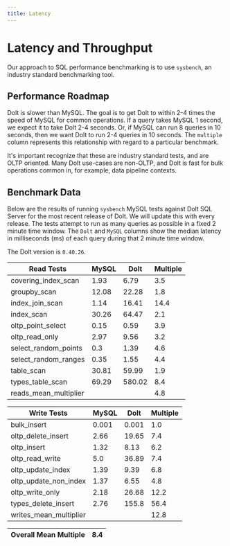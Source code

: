 ```yaml
---
title: Latency
---
```


# Latency and Throughput

Our approach to SQL performance benchmarking is to use `sysbench`, an
industry standard benchmarking tool.

## Performance Roadmap

Dolt is slower than MySQL. The goal is to get Dolt to within 2-4 times
the speed of MySQL for common operations. If a query takes MySQL 1
second, we expect it to take Dolt 2-4 seconds. Or, if MySQL can run 8
queries in 10 seconds, then we want Dolt to run 2-4 queries in 10
seconds. The `multiple` column represents this relationship with
regard to a particular benchmark.

It's important recognize that these are industry standard tests, and
are OLTP oriented. Many Dolt use-cases are non-OLTP, and Dolt is fast
for bulk operations common in, for example, data pipeline contexts.

## Benchmark Data

Below are the results of running `sysbench` MySQL tests against Dolt
SQL Server for the most recent release of Dolt. We will update this
with every release. The tests attempt to run as many queries as
possible in a fixed 2 minute time window. The `Dolt` and `MySQL`
columns show the median latency in milliseconds (ms) of each query 
during that 2 minute time window.

The Dolt version is `0.40.26`.
<!-- START_LATENCY_RESULTS_TABLE -->
|       Read Tests        | MySQL |  Dolt  | Multiple |
|-------------------------|-------|--------|----------|
| covering\_index\_scan   |  1.93 |   6.79 |      3.5 |
| groupby\_scan           | 12.08 |  22.28 |      1.8 |
| index\_join\_scan       |  1.14 |  16.41 |     14.4 |
| index\_scan             | 30.26 |  64.47 |      2.1 |
| oltp\_point\_select     |  0.15 |   0.59 |      3.9 |
| oltp\_read\_only        |  2.97 |   9.56 |      3.2 |
| select\_random\_points  |   0.3 |   1.39 |      4.6 |
| select\_random\_ranges  |  0.35 |   1.55 |      4.4 |
| table\_scan             | 30.81 |  59.99 |      1.9 |
| types\_table\_scan      | 69.29 | 580.02 |      8.4 |
| reads\_mean\_multiplier |       |        |      4.8 |

|       Write Tests        | MySQL | Dolt  | Multiple |
|--------------------------|-------|-------|----------|
| bulk\_insert             | 0.001 | 0.001 |      1.0 |
| oltp\_delete\_insert     |  2.66 | 19.65 |      7.4 |
| oltp\_insert             |  1.32 |  8.13 |      6.2 |
| oltp\_read\_write        |   5.0 | 36.89 |      7.4 |
| oltp\_update\_index      |  1.39 |  9.39 |      6.8 |
| oltp\_update\_non\_index |  1.37 |  6.55 |      4.8 |
| oltp\_write\_only        |  2.18 | 26.68 |     12.2 |
| types\_delete\_insert    |  2.76 | 155.8 |     56.4 |
| writes\_mean\_multiplier |       |       |     12.8 |

| Overall Mean Multiple | 8.4 |
|-----------------------|-----|
<!-- END_LATENCY_RESULTS_TABLE -->
<br/>
